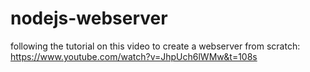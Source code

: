 # nodejs-webserver

following the tutorial on this video to create a webserver from scratch:
https://www.youtube.com/watch?v=JhpUch6lWMw&t=108s

